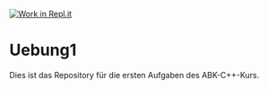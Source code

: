 [![Work in Repl.it](https://classroom.github.com/assets/work-in-replit-14baed9a392b3a25080506f3b7b6d57f295ec2978f6f33ec97e36a161684cbe9.svg)](https://classroom.github.com/online_ide?assignment_repo_id=321621&assignment_repo_type=GroupAssignmentRepo)
# Uebung1

Dies ist das Repository für die ersten Aufgaben des ABK-C++-Kurs.
